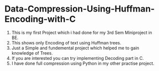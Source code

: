 # Data-Compression-Using-Huffman-Encoding-with-C


1. This is my first Project which i had done for my 3rd Sem Miniproject in BE.
2. This shows only Encoding of text using Huffman trees.
3. Just a Simple and fundemental project which helped me to gain knowledge of Trees.
4. If you are interested you can try implementing Decoding part in C.
5. I have done full compression using Python in my other practise project.

